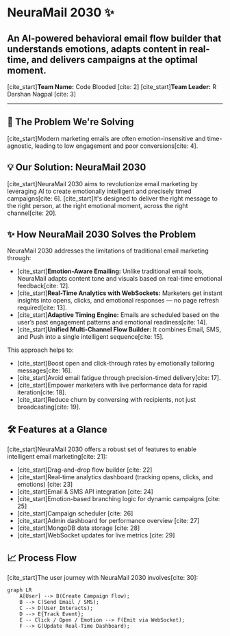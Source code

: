 # NeuraMail 2030 ✨

## An AI-powered behavioral email flow builder that understands emotions, adapts content in real-time, and delivers campaigns at the optimal moment.

[cite_start]**Team Name:** Code Blooded [cite: 2]
[cite_start]**Team Leader:** R Darshan Nagpal [cite: 3]

---

## 🚀 The Problem We're Solving

[cite_start]Modern marketing emails are often emotion-insensitive and time-agnostic, leading to low engagement and poor conversions[cite: 4].

## 💡 Our Solution: NeuraMail 2030

[cite_start]NeuraMail 2030 aims to revolutionize email marketing by leveraging AI to create emotionally intelligent and precisely timed campaigns[cite: 6]. [cite_start]It's designed to deliver the right message to the right person, at the right emotional moment, across the right channel[cite: 20].

## ✨ How NeuraMail 2030 Solves the Problem

NeuraMail 2030 addresses the limitations of traditional email marketing through:

* [cite_start]**Emotion-Aware Emailing:** Unlike traditional email tools, NeuraMail adapts content tone and visuals based on real-time emotional feedback[cite: 12].
* [cite_start]**Real-Time Analytics with WebSockets:** Marketers get instant insights into opens, clicks, and emotional responses — no page refresh required[cite: 13].
* [cite_start]**Adaptive Timing Engine:** Emails are scheduled based on the user’s past engagement patterns and emotional readiness[cite: 14].
* [cite_start]**Unified Multi-Channel Flow Builder:** It combines Email, SMS, and Push into a single intelligent sequence[cite: 15].

This approach helps to:

* [cite_start]Boost open and click-through rates by emotionally tailoring messages[cite: 16].
* [cite_start]Avoid email fatigue through precision-timed delivery[cite: 17].
* [cite_start]Empower marketers with live performance data for rapid iteration[cite: 18].
* [cite_start]Reduce churn by conversing with recipients, not just broadcasting[cite: 19].

## 🛠️ Features at a Glance

[cite_start]NeuraMail 2030 offers a robust set of features to enable intelligent email marketing[cite: 21]:

* [cite_start]Drag-and-drop flow builder [cite: 22]
* [cite_start]Real-time analytics dashboard (tracking opens, clicks, and emotions) [cite: 23]
* [cite_start]Email & SMS API integration [cite: 24]
* [cite_start]Emotion-based branching logic for dynamic campaigns [cite: 25]
* [cite_start]Campaign scheduler [cite: 26]
* [cite_start]Admin dashboard for performance overview [cite: 27]
* [cite_start]MongoDB data storage [cite: 28]
* [cite_start]WebSocket updates for live metrics [cite: 29]

## 📈 Process Flow

[cite_start]The user journey with NeuraMail 2030 involves[cite: 30]:

```mermaid
graph LR
    A[User] --> B(Create Campaign Flow);
    B --> C(Send Email / SMS);
    C --> D(User Interacts);
    D --> E{Track Event};
    E -- Click / Open / Emotion --> F(Emit via WebSocket);
    F --> G(Update Real-Time Dashboard);